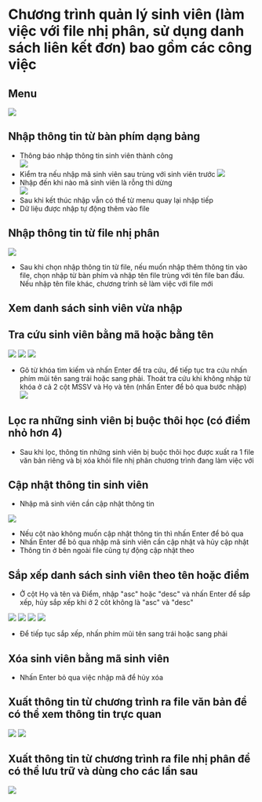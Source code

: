 # Chương trình quản lý sinh viên (làm việc với file nhị phân, sử dụng danh sách liên kết đơn) bao gồm các công việc

## Menu
<img src="./img/menu.png">

## Nhập thông tin từ bàn phím dạng bảng

- Thông báo nhập thông tin sinh viên thành công <br>
  <img src="./img/nhap1.png">
- Kiểm tra nếu nhập mã sinh viên sau trùng với sinh viên trước
  <img src="./img/nhap2.png">
- Nhập đến khi nào mã sinh viên là rỗng thì dừng  
  <img src="./img/nhap3.png">
- Sau khi kết thúc nhập vẫn có thể từ menu quay lại nhập tiếp
- Dữ liệu được nhập tự động thêm vào file

## Nhập thông tin từ file nhị phân

<img src="./img/nhap4.png">

- Sau khi chọn nhập thông tin từ file, nếu muốn nhập thêm thông tin vào file, chọn nhập từ bàn phím và nhập tên file trùng với tên file ban đầu. Nếu nhập tên file khác, chương trình sẽ làm việc với file mới

## Xem danh sách sinh viên vừa nhập
## Tra cứu sinh viên bằng mã hoặc bằng tên
<img src="./img/traCuu1.png">
<img src="./img/traCuu2.png">
<img src="./img/traCuu3.png">

- Gõ từ khóa tìm kiếm và nhấn Enter để tra cứu, để tiếp tục tra cứu nhấn phím mũi tên sang trái hoặc sang phải. Thoát tra cứu khi không nhập từ khóa ở cả 2 cột MSSV và Họ và tên (nhấn Enter để bỏ qua bước nhập)
  <img src="./img/traCuu4.png">

## Lọc ra những sinh viên bị buộc thôi học (có điểm nhỏ hơn 4)

- Sau khi lọc, thông tin những sinh viên bị buộc thôi học được xuất ra 1 file văn bản riêng và bị xóa khỏi file nhị phân chương trình đang làm việc với

## Cập nhật thông tin sinh viên
- Nhập mã sinh viên cần cập nhật thông tin   
 <img src="./img/capNhat.png">
 
- Nếu cột nào không muốn cập nhật thông tin thì nhấn Enter để bỏ qua
- Nhấn Enter để bỏ qua nhập mã sinh viên cần cập nhật và hủy cập nhật
- Thông tin ở bên ngoài file cũng tự động cập nhật theo
## Sắp xếp danh sách sinh viên theo tên hoặc điểm
- Ở cột Họ và tên và Điểm, nhập "asc" hoặc "desc" và nhấn Enter để sắp xếp, hủy sắp xếp khi ở 2 côt không là "asc" và "desc"    
<img src="./img/sapXep1.png">
<img src="./img/sapXep2.png">
<img src="./img/sapXep3.png">
<img src="./img/sapXep4.png">

- Để tiếp tục sắp xếp, nhấn phím mũi tên sang trái hoặc sang phải
## Xóa sinh viên bằng mã sinh viên
- Nhấn Enter bỏ qua việc nhập mã để hủy xóa
## Xuất thông tin từ chương trình ra file văn bản để có thể xem thông tin trực quan
<img src="./img/xuat1.png">
<img src="./img/xuat.png">

## Xuất thông tin từ chương trình ra file nhị phân để có thể lưu trữ và dùng cho các lần sau
<img src="./img/xuat2.png">
